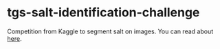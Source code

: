 # tgs-salt-identification-challenge
Competition from Kaggle to segment salt on images. You can read about [here](https://www.kaggle.com/c/tgs-salt-identification-challenge/).
